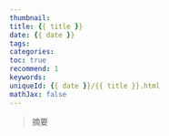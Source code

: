 ```yaml
---
thumbnail:
title: {{ title }}
date: {{ date }}
tags:
categories: 
toc: true
recommend: 1
keywords: 
uniqueId: {{ date }}/{{ title }}.html
mathJax: false
---
```

> 摘要

<!-- more -->


